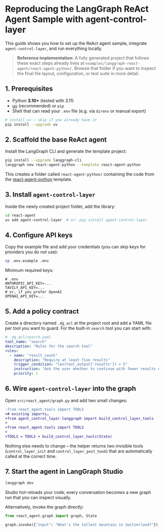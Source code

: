 # Reproducing the LangGraph ReAct Agent Sample with agent-control-layer

This guide shows you how to set up the ReAct agent sample, integrate `agent-control-layer`, and run everything locally.

> **Reference implementation:** A fully generated project that follows these exact steps already lives at `examples/langgraph-react-agent/react-agent-python/`. Browse that folder if you want to inspect the final file layout, configuration, or test suite in more detail.

## 1. Prerequisites

* Python **3.10+** (tested with 3.11)
* [uv](https://github.com/astral-sh/uv) (recommended) or `pip`
* Shell that can read your `.env` file (e.g. via `direnv` or manual export)

```bash
# install uv – skip if you already have it
pip install --upgrade uv
```

## 2. Scaffold the base ReAct agent

Install the LangGraph CLI and generate the template project:

```bash
pip install --upgrade langgraph-cli
langgraph new react-agent-python --template react-agent-python
```

This creates a folder called `react-agent-python/` containing the code from the [react-agent-python](https://github.com/langchain-ai/react-agent) template.

## 3. Install `agent-control-layer`

Inside the newly created project folder, add the library:

```bash
cd react-agent
uv add agent-control-layer  # or: pip install agent-control-layer
```

## 4. Configure API keys

Copy the example file and add your credentials (you can skip keys for providers you do not use):

```bash
cp .env.example .env
```

Minimum required keys:

```
# .env
ANTHROPIC_API_KEY=...
TAVILY_API_KEY=...
# or, if you prefer OpenAI
OPENAI_API_KEY=...
```

## 5. Add a policy contract

Create a directory named `.dg_acl` at the project root and add a YAML file per tool you want to guard. For the built-in `search` tool you can start with:

```yaml
# .dg_acl/search.yaml
tool_name: "search"
description: "Rules for the search tool"
rules:
  - name: "result_count"
    description: "Require at least five results"
    trigger_condition: "len(tool_output['results']) < 5"
    instruction: "Ask the user whether to continue with fewer results or refine the query."
    priority: 1
```

## 6. Wire `agent-control-layer` into the graph

Open `src/react_agent/graph.py` and add two small changes:

```diff
-from react_agent.tools import TOOLS
+# existing imports…
+from agent_control_layer.langgraph import build_control_layer_tools
+
+from react_agent.tools import TOOLS
+
+TOOLS = TOOLS + build_control_layer_tools(State)
```

Nothing else needs to change – the helper returns two invisible tools (`control_layer_init` and `control_layer_post_hook`) that are automatically called at the correct time.

## 7. Start the agent in LangGraph Studio

```bash
langgraph dev
```

Studio hot-reloads your code; every conversation becomes a new graph run that you can inspect visually.

Alternatively, invoke the graph directly:

```python
from react_agent.graph import graph, State

graph.invoke({"input": "What's the tallest mountain in Switzerland?"})
```
